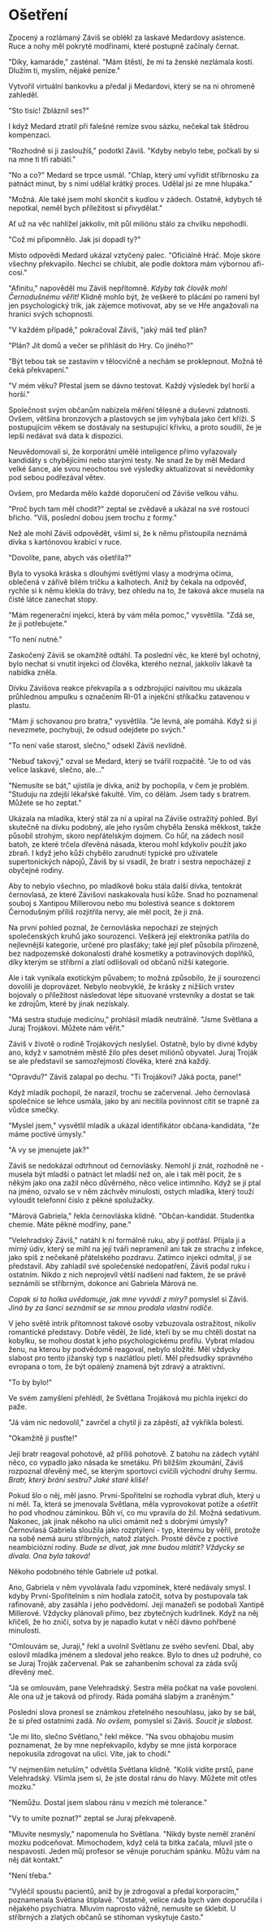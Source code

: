 # Ošetření

Zpocený a rozlámaný Záviš se oblékl za laskavé Medardovy asistence. Ruce a nohy měl pokryté modřinami, které postupně začínaly černat.

"Díky, kamaráde," zasténal. "Mám štěstí, že mi ta ženské nezlámala kosti. Dlužím ti, myslím, nějaké peníze."

Vytvořil virtuální bankovku a předal ji Medardovi, který se na ni ohromeně zahleděl.

"Sto tisíc! Zbláznil ses?"

I když Medard ztratil při falešné remíze svou sázku, nečekal tak štědrou kompenzaci.

"Rozhodně si ji zasloužíš," podotkl Záviš. "Kdyby nebylo tebe, počkali by si na mne ti tři rabiáti."

"No a co?" Medard se trpce usmál. "Chlap, který umí vyřídit stříbrnosku za patnáct minut, by s nimi udělal krátký proces. Udělal jsi ze mne hlupáka."

"Možná. Ale také jsem mohl skončit s kudlou v zádech. Ostatně, kdybych tě nepotkal, neměl bych příležitost si přivydělat."

Ať už na věc nahlížel jakkoliv, mít půl miliónu stálo za chvilku nepohodlí.

"Což mi připomnělo. Jak jsi dopadl ty?"

Místo odpovědi Medard ukázal vztyčený palec. "Oficiálně Hráč. Moje skóre všechny překvapilo. Nechci se chlubit, ale podle doktora mám výbornou afi-cosi."

"Afinitu," napověděl mu Záviš nepřítomně. *Kdyby tak člověk mohl Černodušnému věřit!* Klidně mohlo být, že veškeré to plácání po rameni byl jen psychologický trik, jak zájemce motivovat, aby se ve Hře angažovali na hranici svých schopností.

"V každém případě," pokračoval Záviš, "jaký máš teď plán?

"Plán? Jít domů a večer se přihlásit do Hry. Co jiného?"

"Být tebou tak se zastavím v tělocvičně a nechám se proklepnout. Možná tě čeká překvapení."

"V mém věku? Přestal jsem se dávno testovat. Každý výsledek byl horší a horší."

Společnost svým občanům nabízela měření tělesné a duševní zdatnosti. Ovšem, většina bronzových a plastových se jim vyhýbala jako čert kříži. S postupujícím věkem se dostávaly na sestupující křivku, a proto soudili, že je lepší nedávat svá data k dispozici.

Neuvědomovali si, že korporátní umělé inteligence přímo vyřazovaly kandidáty s chybějícími nebo starými testy. Ne snad že by měl Medard velké šance, ale svou neochotou své výsledky aktualizovat si nevědomky pod sebou podřezával větev.

Ovšem, pro Medarda mělo každé doporučení od Záviše velkou váhu.

"Proč bych tam měl chodit?" zeptal se zvědavě a ukázal na své rostoucí břicho. "Víš, poslední dobou jsem trochu z formy."

Než ale mohl Záviš odpovědět, všiml si, že k němu přistoupila neznámá dívka s kartónovou krabicí v ruce.

"Dovolíte, pane, abych vás ošetřila?"

Byla to vysoká kráska s dlouhými světlými vlasy a modrýma očima,  oblečená v zářivě bílém tričku a kalhotech. Aniž by čekala na odpověď, rychle si k němu klekla do trávy, bez ohledu na to, že taková akce musela na čisté látce zanechat stopy.

"Mám regenerační injekci, která by vám měla pomoc," vysvětlila. "Zdá se, že ji potřebujete."

"To není nutné."

Zaskočený Záviš se okamžitě odtáhl. Ta poslední věc, ke které byl ochotný, bylo nechat si vnutit injekci od člověka, kterého neznal, jakkoliv lákavě ta nabídka zněla.

Dívku Závišova reakce překvapila a s odzbrojující naivitou mu ukázala průhlednou ampulku s označením RI-01 a injekční stříkačku zatavenou v plastu.

"Mám ji schovanou pro bratra," vysvětlila. "Je levná, ale pomáhá. Když si ji nevezmete, pochybuji, že odsud odejdete po svých."

"To není vaše starost, slečno," odsekl Záviš nevlídně.

"Nebuď takový," ozval se Medard, který se tvářil rozpačitě. "Je to od vás velice laskavé, slečno, ale..."

"Nemusíte se bát," ujistila je dívka, aniž by pochopila, v čem je problém. "Studuju na zdejší lékařské fakultě. Vím, co dělám. Jsem tady s bratrem. Můžete se ho zeptat."

Ukázala na mladíka, který stál za ní a upíral na Záviše ostražitý pohled. Byl skutečně na dívku podobný, ale jeho rysům chyběla ženská měkkost, takže působil strohým, skoro nepřátelským dojmem. Co hůř, na zádech nosil batoh, ze které trčela dřevěná násada, kterou mohl kdykoliv použít jako zbraň. I když jeho kůži chybělo zarudnutí  typické pro uživatele supertonických nápojů, Záviš by si vsadil, že bratr i sestra nepocházejí z obyčejné rodiny.

Aby to nebylo všechno, po mladíkově boku stála další dívka, tentokrát černovlasá, ze které Závišovi naskakovala husí kůže. Snad ho poznamenal souboj s Xantipou Millerovou nebo mu bolestivá seance s doktorem Černodušným příliš rozjitřila nervy, ale měl pocit, že ji zná.

Na první pohled poznal, že černovláska nepochází ze stejných společenských kruhů jako sourozenci. Veškerá její elektronika patřila do nejlevnější kategorie, určené pro plasťáky; také její pleť působila přirozeně, bez nadpozemské dokonalosti drahé kosmetiky a potravinových doplňků, díky kterým se stříbrní a zlatí odlišovali od občanů nižší kategorie.

Ale i tak vynikala exotickým půvabem; to možná způsobilo, že jí sourozenci dovolili je doprovázet. Nebylo neobvyklé, že krásky z nižších vrstev bojovaly o příležitost následovat lépe situované vrstevníky a dostat se tak ke zdrojům, které by jinak nezískaly.

"Má sestra studuje medicínu," prohlásil mladík neutrálně. "Jsme Světlana a Juraj Trojákovi. Můžete nám věřit."

Záviš v životě o rodině Trojákových neslyšel. Ostatně, bylo by divné kdyby ano, když v samotném městě žilo přes deset miliónů obyvatel. Juraj Troják se ale představil se samozřejmostí člověka, které zná každý.

"Opravdu?" Záviš zalapal po dechu. "Ti Trojákovi? Jáká pocta, pane!"

Když mladík pochopil, že narazil, trochu se začervenal. Jeho černovlasá společnice se lehce usmála, jako by ani necítila povinnost cítit se trapně za vůdce smečky.

"Myslel jsem," vysvětlil mladík a ukázal identifikátor občana-kandidáta, "že máme poctivé úmysly."

"A vy se jmenujete jak?"

Záviš se nedokázal odtrhnout od černovlásky. Nemohl ji znát, rozhodně ne - musela být mladší o patnáct let mladší než on, ale i tak měl pocit, že s někým jako ona zažil něco důvěrného, něco velice intimního. Když se jí ptal na jméno, ozvalo se v něm záchvěv minulosti, ostych mladíka, který touží vyloudit telefonní číslo z pěkné spolužačky.

"Márová Gabriela," řekla černovláska klidně. "Občan-kandidát. Studentka chemie. Máte pěkné modřiny, pane."

"Velehradský Záviš," natáhl k ní formálně ruku, aby jí potřásl. Přijala ji a mírný údiv, který se mihl na její tváři nepramenil ani tak ze strachu z infekce, jako spíš z nečekaně přátelského pozdravu. Zatímco injekci odmítal, jí se představil. Aby zahladil své společenské nedopatření, Záviš podal ruku i ostatním. Nikdo z nich neprojevil větší nadšení nad faktem, že se právě seznámili se stříbrným, dokonce ani Gabriela Márová ne.

*Copak si ta holka uvědomuje, jak mne vyvádí z míry?* pomyslel si Záviš. *Jiná by za šanci seznámit se se mnou prodala vlastní rodiče.*

V jeho světě intrik přítomnost takové osoby vzbuzovala ostražitost, nikoliv romantické představy. Dobře věděl, že lidé, kteří by se mu chtěli dostat na kobylku, se mohou dostat k jeho psychologickému profilu. Vybrat mladou ženu, na kterou by podvědomě reagoval, nebylo složité. Měl vždycky slabost pro tento jižanský typ s nazlátlou pletí. Měl předsudky správného evropana o tom, že být opálený znamená být zdravý a atraktivní.

"To by bylo!"

Ve svém zamyšlení přehlédl, že Světlana Trojáková mu píchla injekci do paže.

"Já vám nic nedovolil," zavrčel a chytil ji za zápěstí, až vykřikla bolestí.

"Okamžitě ji pusťte!"

Její bratr reagoval pohotově, až příliš pohotově. Z batohu na zádech vytáhl něco, co vypadlo jako násada ke smetáku. Při bližším zkoumání, Záviš rozpoznal dřevěný meč, se kterým sportovci cvičili východní druhy šermu. *Bratr, který brání sestru? Jaké staré klišé!*

Pokud šlo o něj, měl jasno. První-Spořitelní se rozhodla vybrat dluh, který u ní měl. Ta, která se jmenovala Světlana, měla vyprovokovat potíže a *ošetřit* ho pod vhodnou záminkou. Bůh ví, co mu vpravila do žil. Možná sedativum. Nakonec, jak jinak někoho na ulici omámit než s dobrými úmysly? Černovlasá Gabriela sloužila jako rozptýlení - typ, kterému by věřil, protože na sobě nemá auru stříbrných, natož zlatých. Prosté děvče z poctivé neambiciózní rodiny. *Bude se dívat, jak mne budou mlátit? Vždycky se dívala. Ona byla taková!*

Někoho podobného téhle Gabriele už potkal.

Ano, Gabriela v něm vyvolávala řadu vzpomínek, které nedávaly smysl. I kdyby První-Spořitelním s ním hodlala zatočit, sotva by postupovala tak rafinovaně, aby zasáhla i jeho podvědomí. Její manažeři se podobali Xantipě Millerové. Vždycky plánovali přímo, bez zbytečných kudrlinek. Když na něj křičeli, že ho zničí, sotva by je napadlo kutat v něčí dávno pohřbené minulosti.

"Omlouvám se, Juraji," řekl a uvolnil Světlanu ze svého sevření. Dbal, aby oslovil mladíka jménem a sledoval jeho reakce. Bylo to dnes už podruhé, co se Juraj Troják začervenal. Pak se zahanbením schoval za záda svůj dřevěný meč.

"Já se omlouvám, pane Velehradský. Sestra měla počkat na vaše povolení. Ale ona už je taková od přírody. Ráda pomáhá slabým a zraněným."

Poslední slova pronesl se známkou zřetelného nesouhlasu, jako by se bál, že si před ostatními zadá. *No ovšem,* pomyslel si Záviš. *Soucit je slabost.*

"Je mi líto, slečno Světlano," řekl měkce. "Na svou obhajobu musím poznamenat, že by mne nepřekvapilo, kdyby se mne jistá korporace nepokusila zdrogovat na ulici. Víte, jak to chodí."

"V nejmenším netuším," odvětila Světlana klidně. "Kolik vidíte prstů, pane Velehradský. Všimla jsem si, že jste dostal ránu do hlavy. Můžete mít otřes mozku."

"Nemůžu. Dostal jsem slabou ránu v mezích mé tolerance."

"Vy to umíte poznat?" zeptal se Juraj překvapeně.

"Mluvíte nesmysly," napomenula ho Světlana. "Nikdy byste neměl zranění mozku podceňovat. Mimochodem, když celá ta bitka začala, mluvil jste o nespavosti. Jeden můj profesor se věnuje poruchám spánku. Můžu vám na něj dát kontakt."

"Není třeba."

"Vyléčil spoustu pacientů, aniž by je zdrogoval a předal korporacím," poznamenala Světlana štiplavě. "Ostatně, velice ráda bych vám doporučila i nějakého psychiatra. Mluvím naprosto vážně, nemusíte se šklebit. U stříbrných a zlatých občanů se stihoman vyskytuje často."

